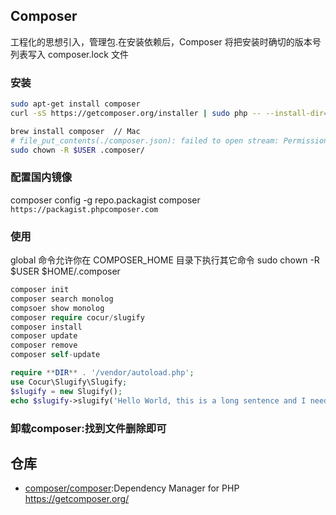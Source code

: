 ## Composer

工程化的思想引入，管理包.在安装依赖后，Composer 将把安装时确切的版本号列表写入 composer.lock 文件

### 安装

```sh
sudo apt-get install composer
curl -sS https://getcomposer.org/installer | sudo php -- --install-dir=/usr/local/bin --filename=composer

brew install composer  // Mac
# file_put_contents(./composer.json): failed to open stream: Permission denied
sudo chown -R $USER .composer/
```

### 配置国内镜像

composer config -g repo.packagist composer `https://packagist.phpcomposer.com`

### 使用

global 命令允许你在 COMPOSER_HOME 目录下执行其它命令 sudo chown -R $USER $HOME/.composer

```php
composer init
composer search monolog
compsoer show monolog
composer require cocur/slugify
composer install
composer update
composer remove
composer self-update
```

```php
require **DIR** . '/vendor/autoload.php';
use Cocur\Slugify\Slugify;
$slugify = new Slugify();
echo $slugify->slugify('Hello World, this is a long sentence and I need to make a slug from it!');
```

### 卸载composer:找到文件删除即可

## 仓库

* [composer/composer](https://github.com/composer/composer):Dependency Manager for PHP https://getcomposer.org/